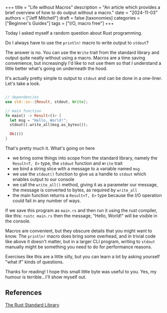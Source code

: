 +++
title = "Life without Macros"
description = "An article which provides a brief overview of how to do output without a macro."
date = "2024-11-03"
authors = ["Jeff Mitchell"]
draft = false
[taxonomies]
categories = ["Beginner's Guides"]
tags = ["I/O, macro free"]
+++

Today I asked myself a random question about Rust programming.

Do I always have to use the `println!` macro to write output to `stdout`?

The answer is no. You can use the `Write` trait from the standard library and output quite neatly without using a macro. Macros are a time saving convenience, but increasingly I'd like to not use them so that I understand a little better what's going on underneath the hood.

It's actually pretty simple to output to `stdout` and can be done in a one-liner. Let's take a look.

```rust

// dependencies
use std::io::{Result, stdout, Write};

// main function
fn main() -> Result<()> {
  let msg = "Hello, World!";
  stdout().write_all(msg.as_bytes());

  Ok(())
}
```
That's pretty much it. What's going on here

- we bring some things into scope from the standard library, namely the `Result<T, E>` type, the `stdout` function and `Write` trait
- we bind a string slice with a message to a variable named `msg`
- we use the `stdout()` function to give us a handle to `stdout` which enables output to our console
- we call the `write_all()` method, giving it as a parameter our message, the message is converted to bytes, as required by `write_all` 
- the main function returns a `Result<T, E>` type because the I/O operation could fail in any number of ways.

If we save this program as `main.rs` and then run it using the rust compiler, like this: `rustc main.rs` then the message, "Hello, World!" will be visible in the console.

Macros are convenient, but they obscure details that you might want to know. The `println!` macro does bring some overhead, and in trivial code like above it doesn't matter, but in a larger CLI program, writing to `stdout` manually might be something you need to do for performance reasons.

Exercises like this are a little silly, but you can learn a lot by asking yourself "what if" kinds of questions.

Thanks for reading! I hope this small little byte was useful to you. Yes, my humour is terrible...I'll show myself out.

## References

[The Rust Standard Library](https://doc.rust-lang.org/std/)
